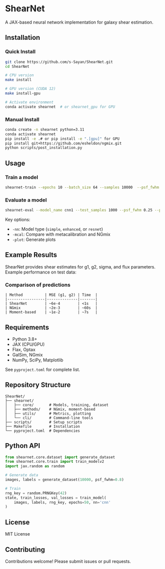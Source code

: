 # ShearNet

A JAX-based neural network implementation for galaxy shear estimation.

## Installation

### Quick Install

```bash
git clone https://github.com/s-Sayan/ShearNet.git
cd ShearNet

# CPU version
make install

# GPU version (CUDA 12)
make install-gpu

# Activate environment
conda activate shearnet  # or shearnet_gpu for GPU
```
### Manual Install

```bash
conda create -n shearnet python=3.11
conda activate shearnet
pip install -e .# or pip install -e ".[gpu]" for GPU
pip install git+https://github.com/esheldon/ngmix.git
python scripts/post_installation.py

```

## Usage

### Train a model

```bash
shearnet-train --epochs 10 --batch_size 64 --samples 10000  --psf_fwhm 0.25 --save --model_name cnn1 --plot --nn cnn --patience 20
```

### Evaluate a model

```bash
shearnet-eval --model_name cnn1 --test_samples 1000 --psf_fwhm 0.25 --plot --mcal --nn cnn
```

Key options:

- `-nn`: Model type (`simple`, `enhanced`, or `resnet`)
- `-mcal`: Compare with metacalibration and NGmix
- `-plot`: Generate plots

## Example Results

ShearNet provides shear estimates for g1, g2, sigma, and flux parameters. Example performance on test data:

### Comparison of predictions
<!-- <img src="./notebooks/scatter_plot_e1_scatter.png" alt="Comparison of Predictions" width="600"/> -->

```
| Method          | MSE (g1, g2) | Time  |
|-----------------|--------------|-------|
| ShearNet        | ~6e-4        | <1s   |
| NGmix           | ~2e-3        | ~60s  |
| Moment-based    | ~1e-2        | ~7s   |
```

## Requirements

- Python 3.8+
- JAX (CPU/GPU)
- Flax, Optax
- GalSim, NGmix
- NumPy, SciPy, Matplotlib

See `pyproject.toml` for complete list.

## Repository Structure

```
ShearNet/
├── shearnet/
│   ├── core/       # Models, training, dataset
│   ├── methods/    # NGmix, moment-based
│   ├── utils/      # Metrics, plotting
│   └── cli/        # Command-line tools
├── scripts/        # Setup scripts
├── Makefile        # Installation
└── pyproject.toml  # Dependencies

```

## Python API

```python
from shearnet.core.dataset import generate_dataset
from shearnet.core.train import train_modelv2
import jax.random as random

# Generate data
images, labels = generate_dataset(10000, psf_fwhm=0.8)

# Train
rng_key = random.PRNGKey(42)
state, train_losses, val_losses = train_model(
    images, labels, rng_key, epochs=50, nn='cnn'
)
```

## License

MIT License

## Contributing

Contributions welcome! Please submit issues or pull requests.